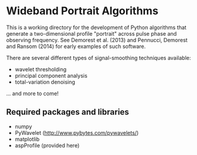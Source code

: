 Wideband Portrait Algorithms
============================

This is a working directory for the development of Python algorithms that 
generate a two-dimensional profile "portrait" across pulse phase and 
observing frequency. See Demorest et al. (2013) and Pennucci, Demorest 
and Ransom (2014) for early examples of such software.

There are several different types of signal-smoothing techniques 
available: 

 - wavelet thresholding
 - principal component analysis
 - total-variation denoising

... and more to come!

## Required packages and libraries

 - numpy
 - PyWavelet (http://www.pybytes.com/pywavelets/)
 - matplotlib
 - aspProfile (provided here)
